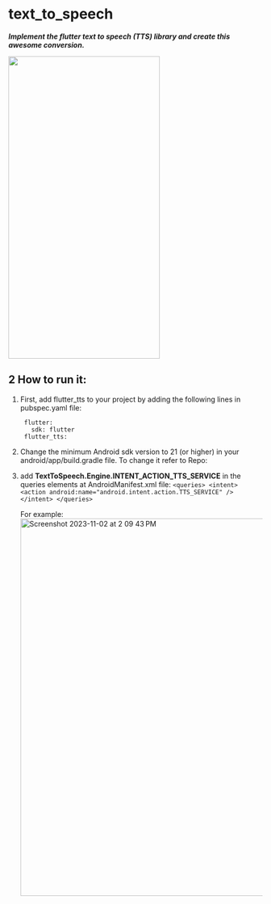 # text_to_speech
***Implement the flutter text to speech (TTS) library and create this awesome conversion.***


<img src="https://github.com/adityagaur0/text_to_speech/assets/112656570/27d2d260-8c3c-4d3e-bf99-31a50b711a0d" width="300" height="600">

## 2 How to run it:
1. First, add flutter_tts to your project by adding the following lines in pubspec.yaml file:
   ```dependencies:
    flutter:
      sdk: flutter
    flutter_tts: 
2. Change the minimum Android sdk version to 21 (or higher) in your android/app/build.gradle file.
   To change it refer to Repo: 
4. add **TextToSpeech.Engine.INTENT_ACTION_TTS_SERVICE** in the queries elements at AndroidManifest.xml file:
   `<queries>
    <intent>
    <action android:name="android.intent.action.TTS_SERVICE" />
    </intent>
    </queries>`

   For example:
     <img width="749" alt="Screenshot 2023-11-02 at 2 09 43 PM" src="https://github.com/adityagaur0/text_to_speech/assets/112656570/a422357d-1fde-457d-b638-41ae5b40ceba">

   


